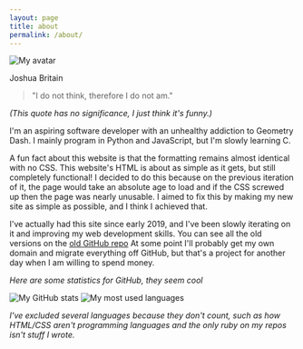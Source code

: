 ```yaml
---
layout: page
title: about
permalink: /about/
---
```


![My avatar](https://github.com/jbritain.png)

Joshua Britain

> "I do not think, therefore I do not am."

*(This quote has no significance, I just think it's funny.)*

I'm an aspiring software developer with an unhealthy addiction to Geometry Dash. I mainly program in Python and JavaScript, but I'm slowly learning C.

A fun fact about this website is that the formatting remains almost identical with no CSS. This website's HTML is about as simple as it gets, but still completely functional! I decided to do this because on the previous iteration of it, the page would take an absolute age to load and if the CSS screwed up then the page was nearly unusable. I aimed to fix this by making my new site as simple as possible, and I think I achieved that. 

I've actually had this site since early 2019, and I've been slowly iterating on it and improving my web development skills. You can see all the old versions on the [old GitHub repo](https://github.com/jbritain/pr0x1mas.github.io) At some point I'll probably get my own domain and migrate everything off GitHub, but that's a project for another day when I am willing to spend money.

*Here are some statistics for GitHub, they seem cool*

![My GitHub stats](https://github-readme-stats.vercel.app/api?username=jbritain&show_icons=true&theme=dark&hide_border=true)
![My most used languages](https://github-readme-stats.vercel.app/api/top-langs?username=jbritain&show_icons=true&theme=dark&hide_border=true&hide=html,ruby,css,shell,batchfile)

*I've excluded several languages because they don't count, such as how HTML/CSS aren't programming languages and the only ruby on my repos isn't stuff I wrote.*